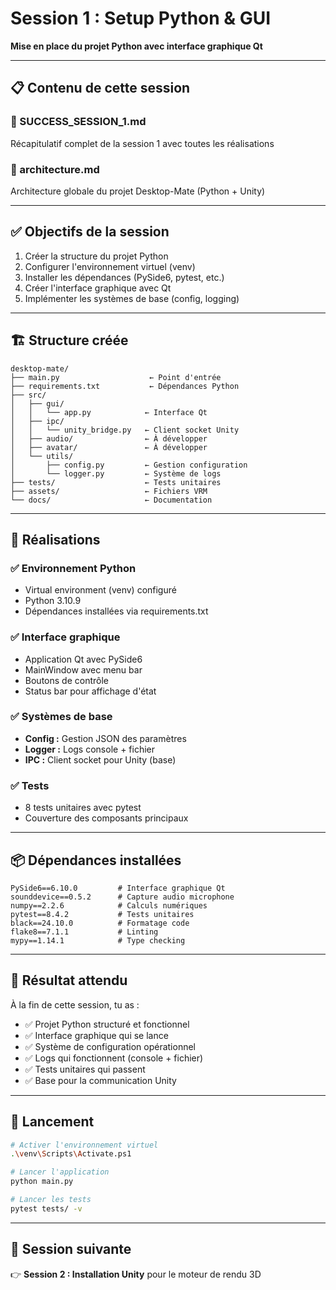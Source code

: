 # Session 1 : Setup Python & GUI

**Mise en place du projet Python avec interface graphique Qt**

---

## 📋 Contenu de cette session

### 📄 SUCCESS_SESSION_1.md
Récapitulatif complet de la session 1 avec toutes les réalisations

### 📄 architecture.md
Architecture globale du projet Desktop-Mate (Python + Unity)

---

## ✅ Objectifs de la session

1. Créer la structure du projet Python
2. Configurer l'environnement virtuel (venv)
3. Installer les dépendances (PySide6, pytest, etc.)
4. Créer l'interface graphique avec Qt
5. Implémenter les systèmes de base (config, logging)

---

## 🏗️ Structure créée

```
desktop-mate/
├── main.py                    ← Point d'entrée
├── requirements.txt           ← Dépendances Python
├── src/
│   ├── gui/
│   │   └── app.py            ← Interface Qt
│   ├── ipc/
│   │   └── unity_bridge.py   ← Client socket Unity
│   ├── audio/                ← À développer
│   ├── avatar/               ← À développer
│   └── utils/
│       ├── config.py         ← Gestion configuration
│       └── logger.py         ← Système de logs
├── tests/                    ← Tests unitaires
├── assets/                   ← Fichiers VRM
└── docs/                     ← Documentation
```

---

## 🎯 Réalisations

### ✅ Environnement Python
- Virtual environment (venv) configuré
- Python 3.10.9
- Dépendances installées via requirements.txt

### ✅ Interface graphique
- Application Qt avec PySide6
- MainWindow avec menu bar
- Boutons de contrôle
- Status bar pour affichage d'état

### ✅ Systèmes de base
- **Config :** Gestion JSON des paramètres
- **Logger :** Logs console + fichier
- **IPC :** Client socket pour Unity (base)

### ✅ Tests
- 8 tests unitaires avec pytest
- Couverture des composants principaux

---

## 📦 Dépendances installées

```
PySide6==6.10.0         # Interface graphique Qt
sounddevice==0.5.2      # Capture audio microphone
numpy==2.2.6            # Calculs numériques
pytest==8.4.2           # Tests unitaires
black==24.10.0          # Formatage code
flake8==7.1.1           # Linting
mypy==1.14.1            # Type checking
```

---

## 🎯 Résultat attendu

À la fin de cette session, tu as :
- ✅ Projet Python structuré et fonctionnel
- ✅ Interface graphique qui se lance
- ✅ Système de configuration opérationnel
- ✅ Logs qui fonctionnent (console + fichier)
- ✅ Tests unitaires qui passent
- ✅ Base pour la communication Unity

---

## 🚀 Lancement

```bash
# Activer l'environnement virtuel
.\venv\Scripts\Activate.ps1

# Lancer l'application
python main.py

# Lancer les tests
pytest tests/ -v
```

---

## 🔗 Session suivante

👉 **Session 2 : Installation Unity** pour le moteur de rendu 3D
